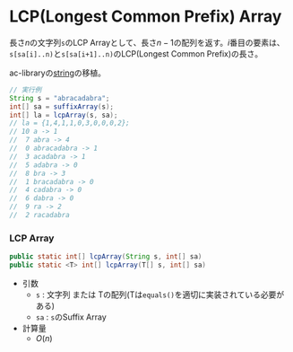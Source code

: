 # LCP(Longest Common Prefix) Array
長さ$n$の文字列`s`のLCP Arrayとして、長さ$n-1$の配列を返す。$i$番目の要素は、`s[sa[i]..n)`と`s[sa[i+1]..n)`のLCP(Longest Common Prefix)の長さ。

ac-libraryの[string](https://github.com/atcoder/ac-library/blob/master/document_ja/string.md)の移植。

```java
// 実行例
String s = "abracadabra";
int[] sa = suffixArray(s);
int[] la = lcpArray(s, sa);
// la = {1,4,1,1,0,3,0,0,0,2};
// 10 a -> 1
//  7 abra -> 4
//  0 abracadabra -> 1
//  3 acadabra -> 1
//  5 adabra -> 0
//  8 bra -> 3
//  1 bracadabra -> 0
//  4 cadabra -> 0
//  6 dabra -> 0
//  9 ra -> 2
//  2 racadabra
```

### LCP Array
```java
public static int[] lcpArray(String s, int[] sa)
public static <T> int[] lcpArray(T[] s, int[] sa)
```
- 引数
  - `s` : 文字列 または Tの配列(Tは`equals()`を適切に実装されている必要がある)
  - `sa` : `s`のSuffix Array
- 計算量
  - $O(n)$
